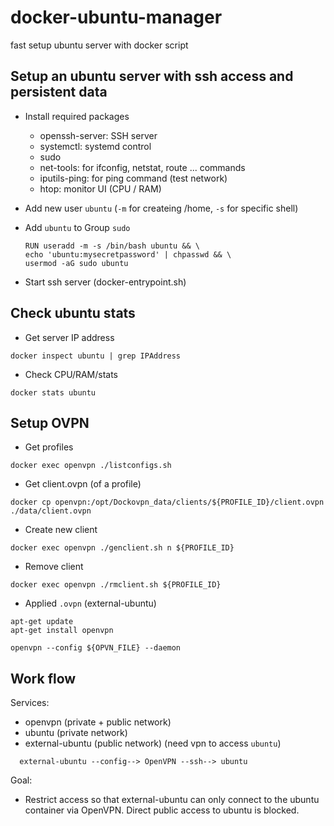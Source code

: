 # docker-ubuntu-manager

fast setup ubuntu server with docker script

## Setup an ubuntu server with ssh access and persistent data

- Install required packages

  - openssh-server: SSH server
  - systemctl: systemd control
  - sudo
  - net-tools: for ifconfig, netstat, route ... commands
  - iputils-ping: for ping command (test network)
  - htop: monitor UI (CPU / RAM)

- Add new user `ubuntu` (`-m` for createing /home, `-s` for specific shell)
- Add `ubuntu` to Group `sudo`

  ```
  RUN useradd -m -s /bin/bash ubuntu && \
  echo 'ubuntu:mysecretpassword' | chpasswd && \
  usermod -aG sudo ubuntu
  ```

- Start ssh server (docker-entrypoint.sh)

## Check ubuntu stats

- Get server IP address
```
docker inspect ubuntu | grep IPAddress
```


- Check CPU/RAM/stats 
```
docker stats ubuntu
```

## Setup OVPN

- Get profiles
```
docker exec openvpn ./listconfigs.sh
```

- Get client.ovpn (of a profile)
```
docker cp openvpn:/opt/Dockovpn_data/clients/${PROFILE_ID}/client.ovpn ./data/client.ovpn
```

- Create new client
```
docker exec openvpn ./genclient.sh n ${PROFILE_ID}
```

- Remove client 
```
docker exec openvpn ./rmclient.sh ${PROFILE_ID}
```

- Applied `.ovpn` (external-ubuntu)
```
apt-get update
apt-get install openvpn
```

```
openvpn --config ${OPVN_FILE} --daemon
```

## Work flow

Services: 
  - openvpn (private + public network)
  - ubuntu (private network)
  - external-ubuntu (public network) (need vpn to access `ubuntu`)

  ```
    external-ubuntu --config--> OpenVPN --ssh--> ubuntu
  ```

Goal: 
  - Restrict access so that external-ubuntu can only connect to the ubuntu container via OpenVPN. Direct public access to ubuntu is blocked.
